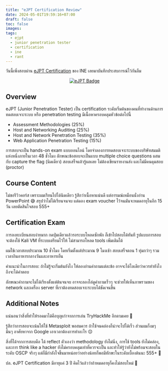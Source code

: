 ```yaml
---
title: "eJPT Certification Review"
date: 2024-05-01T19:59:16+07:00
draft: false
toc: false
images:
tags:
  - ejpt
  - junior penetration tester
  - certification
  - ine
  - rant
---
```


วันนี้เพิ่งสอบผ่าน [eJPT Certification](https://security.ine.com/certifications/ejpt-certification/) ของ INE เลยมาบันทึกประสบการณ์ไว้กันลืม

<div align="center">
  <a href="https://certs.ine.com/843e15e9-e284-472b-830b-71ed44616ee6" target="_blank">
    <img src="https://api.accredible.com/v1/frontend/credential_website_embed_image/badge/102719315" alt="eJPT Badge" title="eJPT Badge">
  </a>
</div>

## Overview

eJPT (Junior Penetration Tester) เป็น certification ระดับเริ่มต้นของคนที่ทำงานด้านการทดสอบเจาะระบบ หรือ penetration testing มีเนื้อหาครอบคลุมหัวข้อต่อไปนี้

* Assessment Methodologies (25%)
* Host and Networking Auditing (25%)
* Host and Network Penetration Testing (35%)
* Web Application Penetration Testing (15%)

การสอบจะเป็น hands-on exam แบบออนไลน์ โดยจำลองการทดสอบเจาะระบบของบริษัทสมมติแห่งหนึ่งภายในเวลา 48 ชั่วโมง ลักษณะข้อสอบจะเป็นแบบ multiple choice questions ผสมกับ capture the flag (นิดเดียว) สอบเสร็จแล้วรู้ผลเลย ไม่ต้องเขียนรายงานส่ง และไม่มีคนคุมสอบ (proctor)

## Course Content

ไม่ขอรีวิวคอร์ส เพราะผมเรียนไปได้นิดเดียว รู้สึกว่าเนื้อหาแน่นดี แต่อารมณ์เหมือนนั่งอ่าน PowerPoint 😅 สรุปว่าไม่ได้เรียนจนจบ แต่ดอง exam voucher ไว้จนมันจะหมดอายุในอีก 15 วัน เลยตัดสินใจสอบ 555+

## Certification Exam

การลงทะเบียนสอบง่ายมาก กดปุ่มเดียวแล้วรอระบบโหลดซักพัก ก็เข้าไปสอบได้ทันที รูปแบบการสอบจะต้องใช้ Kali VM ที่ระบบเตรียมไว้ให้ ไม่สามารถโหลด tools เพิ่มเติมได้

ผมใช้เวลาสอบประมาณ 10 ชั่วโมง โดยเริ่มตั้งแต่ประมาณ 9 โมงเช้า สอบเสร็จตอน 1 ทุ่มกว่าๆ รวมเวลากินอาหารกลางวันและอาหารเย็น

คำแนะนำในการสอบ: ถ้าไม่รู้จะเริ่มต้นยังไง ให้ลองอ่านคำถามแต่ละข้อ อาจจะได้ไอเดียว่าควรทำยังไงถึงจะได้คำตอบ

ลักษณะคำถามจะไม่ได้เรียงตั้งแต่ต้นจนจบ อาจจะลองไล่ดูคำถามเร็วๆ จะช่วยให้เห็นภาพรวมของ network และเครื่อง server ที่เราต้องทดสอบเจาะระบบได้ชัดเจนขึ้น

## Additional Notes

แน่นอนว่าสิ่งที่ทำให้รอดมาได้คือบุญเก่าจากการเล่น TryHackMe อีกตามเคย 🙏

รู้สึกว่าการสอบจะเน้นให้ใช้ Metasploit พอสมควร ถ้าใช้จนคล่องก็น่าจะไปได้เร็ว ส่วนผมก็งมๆ มึนๆ อาศัยหาจาก Google เอาเวลาต้องการทำอะไร 😔

สิ่งที่ได้จากการสอบคือ ได้ reflect ตัวเองว่า methodology ยังไม่นิ่ง, การใช้ tools ยังไม่คล่อง, และการ think like a hacker ยังไม่ครอบคลุมเท่าที่ควรจะเป็น และทำให้รู้ว่ายังไม่พร้อมจะสอบในระดับ OSCP จริงๆ แต่ก็มีกำลังใจขึ้นมาหน่อยว่าอย่างน้อยก็พอมีทักษะในระดับเบื้องต้นนะ 555+ 🤣

ปล. eJPT Certification มีอายุแค่ 3 ปี คิดไว้แล้วว่าถ้าหมดอายุก็คงไม่สอบใหม่ 👋
